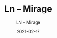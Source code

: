 ---
designer: "Endless Knot"
description: "Color%3A%20Dalmatian%0AMaterial%3A%20100%25%20Wool%0ACollection%3A%20Hand-Tufted%20Collection"
image_primary: "img/MIR-205-600x750.jpg"
manufacturer: "Endless Knot"
href: "https://endlessknotrugs.com/product/mirage-dalmatian/"
subtitle: "LN – Mirage"
tags: 
  - "dalmatian"
  - "100% wool"
  - "hand-tufted collection"
  - "Endless Knot"
  - "Hand-Tufted Rugs"
title: "Ln – Mirage"
category: "hand-tufted-rugs"
slug: "/manufacturers/endless-knot/hand-tufted-rugs/endless-knot-ln-mirage"
date: "2021-02-17"
---